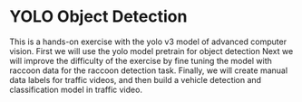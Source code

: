 # YOLO Object Detection

This is a hands-on exercise with the yolo v3 model of advanced computer vision.
First we will use the yolo model pretrain for object detection
Next we will improve the difficulty of the exercise by fine tuning the model with raccoon data for the raccoon detection task.
Finally, we will create manual data labels for traffic videos, and then build a vehicle detection and classification model in traffic video.